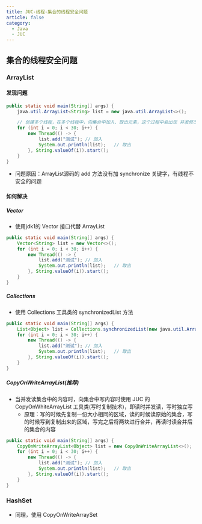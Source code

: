 ```yaml
---
title: JUC-线程-集合的线程安全问题
article: false
category:
  - Java
  - JUC
---
```

## 集合的线程安全问题
### ArrayList
#### 发现问题
```java
public static void main(String[] args) {
    java.util.ArrayList<String> list = new java.util.ArrayList<>();

    // 创建多个线程，在多个线程中，向集合中加入、取出元素，这个过程中会出现 并发修改 异常(java.util.ConcurrentModificationException)
    for (int i = 0; i < 30; i++) {
        new Thread(() -> {
            list.add("测试"); // 加入
            System.out.println(list);   // 取出
        }, String.valueOf(i)).start();
    }
}
```
- 问题原因：ArrayList源码的 add 方法没有加 synchronize 关键字，有线程不安全的问题
#### 如何解决
##### Vector
- 使用jdk1的 Vector 接口代替 ArrayList
```java
public static void main(String[] args) {
    Vector<String> list = new Vector<>();
    for (int i = 0; i < 30; i++) {
        new Thread(() -> {
            list.add("测试"); // 加入
            System.out.println(list);   // 取出
        }, String.valueOf(i)).start();
    }
}
```
##### Collections
- 使用 Collections 工具类的 synchronizedList 方法
```java
public static void main(String[] args) {
    List<Object> list = Collections.synchronizedList(new java.util.ArrayList<>());
    for (int i = 0; i < 30; i++) {
        new Thread(() -> {
            list.add("测试"); // 加入
            System.out.println(list);   // 取出
        }, String.valueOf(i)).start();
    }
}
```
##### CopyOnWriteArrayList(推荐)
- 当并发读集合中的内容时，向集合中写内容时使用 JUC 的 CopyOnWhiteArrayList 工具类(写时复制技术)，即读时并发读，写时独立写
  - 原理：写的时候先复制一份大小相同的区域，读的时候读原始的集合，写的时候写到复制出来的区域，写完之后将两块进行合并，再读时读合并后的集合的内容
```java
public static void main(String[] args) {
    CopyOnWriteArrayList<Object> list = new CopyOnWriteArrayList<>();
    for (int i = 0; i < 30; i++) {
        new Thread(() -> {
            list.add("测试"); // 加入
            System.out.println(list);   // 取出
        }, String.valueOf(i)).start();
    }
}
```
### HashSet
- 同理，使用 CopyOnWriteArraySet
